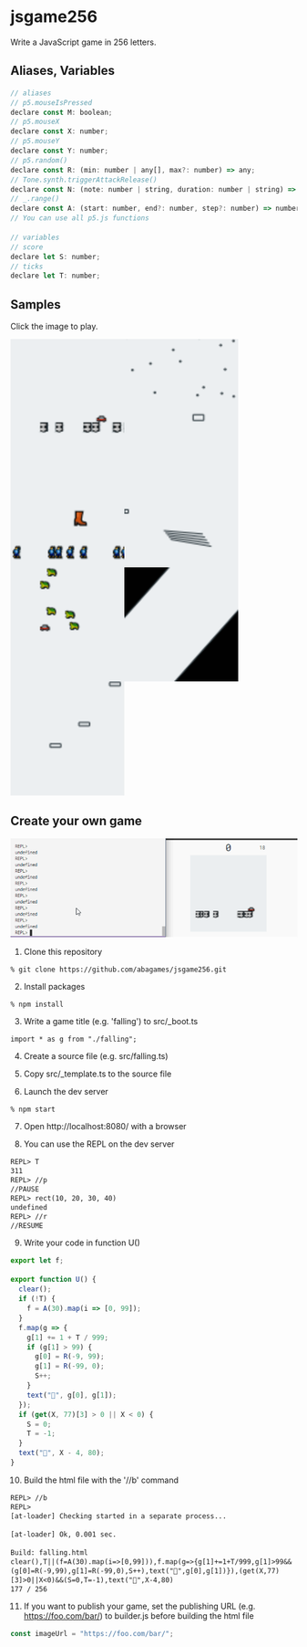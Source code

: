 # jsgame256

Write a JavaScript game in 256 letters.

## Aliases, Variables

```javascript
// aliases
// p5.mouseIsPressed
declare const M: boolean;
// p5.mouseX
declare const X: number;
// p5.mouseY
declare const Y: number;
// p5.random()
declare const R: (min: number | any[], max?: number) => any;
// Tone.synth.triggerAttackRelease()
declare const N: (note: number | string, duration: number | string) => void;
// _.range()
declare const A: (start: number, end?: number, step?: number) => number[];
// You can use all p5.js functions

// variables
// score
declare let S: number;
// ticks
declare let T: number;
```

## Samples

Click the image to play.

<a href="https://abagames.github.io/jsgame256/springcar.html"><img src="https://raw.githubusercontent.com/abagames/jsgame256/master/docs/springcar.png" alt="springcar" align="left"></a>

<a href="https://abagames.github.io/jsgame256/snowdrop.html"><img src="https://raw.githubusercontent.com/abagames/jsgame256/master/docs/snowdrop.png" alt="snowdrop" align="left"></a>

<a href="https://abagames.github.io/jsgame256/fallingboot.html"><img src="https://raw.githubusercontent.com/abagames/jsgame256/master/docs/fallingboot.png" alt="fallingboot" align="left"></a>

<a href="https://abagames.github.io/jsgame256/lineart.html"><img src="https://raw.githubusercontent.com/abagames/jsgame256/master/docs/lineart.png" alt="lineart" align="left"></a>

<a href="https://abagames.github.io/jsgame256/inoutcar.html"><img src="https://raw.githubusercontent.com/abagames/jsgame256/master/docs/inoutcar.png" alt="inoutcar" align="left"></a>

<a href="https://abagames.github.io/jsgame256/boxpress.html"><img src="https://raw.githubusercontent.com/abagames/jsgame256/master/docs/boxpress.png" alt="boxpress" align="left"></a>

<a href="https://abagames.github.io/jsgame256/sinebomb.html"><img src="https://raw.githubusercontent.com/abagames/jsgame256/master/docs/sinebomb.png" alt="sinebomb"></a>

## Create your own game

![REPL screenshot](https://raw.githubusercontent.com/abagames/jsgame256/master/repl_screenshot.gif)

1.  Clone this repository

```
% git clone https://github.com/abagames/jsgame256.git
```

2.  Install packages

```
% npm install
```

3.  Write a game title (e.g. 'falling') to src/\_boot.ts

```
import * as g from "./falling";
```

4.  Create a source file (e.g. src/falling.ts)

5.  Copy src/\_template.ts to the source file

6.  Launch the dev server

```
% npm start
```

7.  Open http://localhost:8080/ with a browser

8.  You can use the REPL on the dev server

```
REPL> T
311
REPL> //p
//PAUSE
REPL> rect(10, 20, 30, 40)
undefined
REPL> //r
//RESUME
```

9.  Write your code in function U()

```javascript
export let f;

export function U() {
  clear();
  if (!T) {
    f = A(30).map(i => [0, 99]);
  }
  f.map(g => {
    g[1] += 1 + T / 999;
    if (g[1] > 99) {
      g[0] = R(-9, 99);
      g[1] = R(-99, 0);
      S++;
    }
    text("🏀", g[0], g[1]);
  });
  if (get(X, 77)[3] > 0 || X < 0) {
    S = 0;
    T = -1;
  }
  text("🦑", X - 4, 80);
}
```

10. Build the html file with the '//b' command

```
REPL> //b
REPL>
[at-loader] Checking started in a separate process...

[at-loader] Ok, 0.001 sec.

Build: falling.html
clear(),T||(f=A(30).map(i=>[0,99])),f.map(g=>{g[1]+=1+T/999,g[1]>99&&(g[0]=R(-9,99),g[1]=R(-99,0),S++),text("🏀",g[0],g[1])}),(get(X,77)[3]>0||X<0)&&(S=0,T=-1),text("🦑",X-4,80)
177 / 256
```

11. If you want to publish your game, set the publishing URL (e.g. https://foo.com/bar/) to builder.js before building the html file

```javascript
const imageUrl = "https://foo.com/bar/";
```

